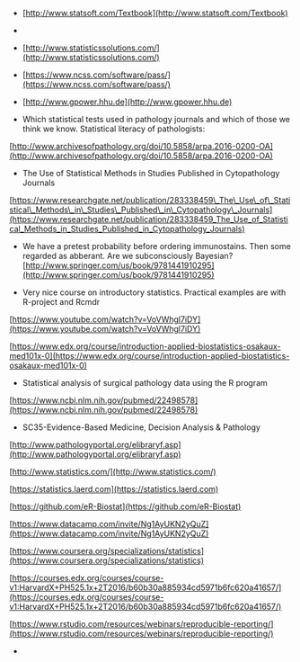 * [http://www.statsoft.com/Textbook](http://www.statsoft.com/Textbook)
* 
* [http://www.statisticssolutions.com/](http://www.statisticssolutions.com/)

* [https://www.ncss.com/software/pass/](https://www.ncss.com/software/pass/)

* [http://www.gpower.hhu.de](http://www.gpower.hhu.de)

* Which statistical tests used in pathology journals and which of those we think we know. Statistical literacy of pathologists:

[http://www.archivesofpathology.org/doi/10.5858/arpa.2016-0200-OA](http://www.archivesofpathology.org/doi/10.5858/arpa.2016-0200-OA)

* The Use of Statistical Methods in Studies Published in Cytopathology Journals

[https://www.researchgate.net/publication/283338459\_The\_Use\_of\_Statistical\_Methods\_in\_Studies\_Published\_in\_Cytopathology\_Journals](https://www.researchgate.net/publication/283338459_The_Use_of_Statistical_Methods_in_Studies_Published_in_Cytopathology_Journals)

* We have a pretest probability before ordering immunostains. Then some regarded as abberant. Are we subconsciously Bayesian? [http://www.springer.com/us/book/9781441910295](http://www.springer.com/us/book/9781441910295)

* Very nice course on introductory statistics. Practical examples are with R-project and Rcmdr

[https://www.youtube.com/watch?v=VoVWhgl7iDY](https://www.youtube.com/watch?v=VoVWhgl7iDY)

[https://www.edx.org/course/introduction-applied-biostatistics-osakaux-med101x-0](https://www.edx.org/course/introduction-applied-biostatistics-osakaux-med101x-0)

* Statistical analysis of surgical pathology data using the R program

[https://www.ncbi.nlm.nih.gov/pubmed/22498578](https://www.ncbi.nlm.nih.gov/pubmed/22498578)

* SC35-Evidence-Based Medicine, Decision Analysis & Pathology

[http://www.pathologyportal.org/elibraryf.asp](http://www.pathologyportal.org/elibraryf.asp)

[http://www.statistics.com/](http://www.statistics.com/)

[https://statistics.laerd.com](https://statistics.laerd.com)

[https://github.com/eR-Biostat](https://github.com/eR-Biostat)

[https://www.datacamp.com/invite/Ng1AyUKN2yQuZ](https://www.datacamp.com/invite/Ng1AyUKN2yQuZ)

[https://www.coursera.org/specializations/statistics](https://www.coursera.org/specializations/statistics)

[https://courses.edx.org/courses/course-v1:HarvardX+PH525.1x+2T2016/b60b30a885934cd5971b6fc620a41657/](https://courses.edx.org/courses/course-v1:HarvardX+PH525.1x+2T2016/b60b30a885934cd5971b6fc620a41657/)

[https://www.rstudio.com/resources/webinars/reproducible-reporting/](https://www.rstudio.com/resources/webinars/reproducible-reporting/)

* 


